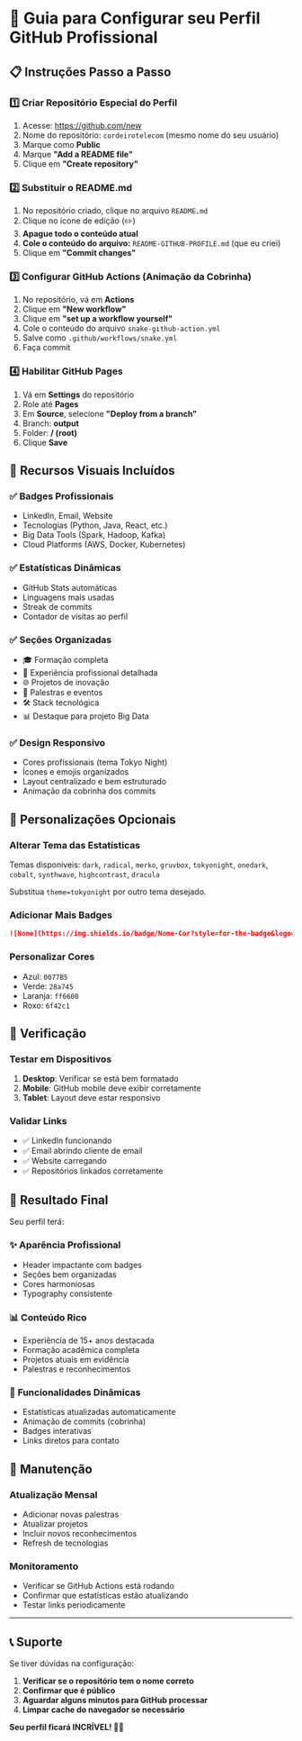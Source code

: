 # 🚀 Guia para Configurar seu Perfil GitHub Profissional

## 📋 Instruções Passo a Passo

### 1️⃣ **Criar Repositório Especial do Perfil**

1. Acesse: https://github.com/new
2. Nome do repositório: `cordeirotelecom` (mesmo nome do seu usuário)
3. Marque como **Public**
4. Marque **"Add a README file"**
5. Clique em **"Create repository"**

### 2️⃣ **Substituir o README.md**

1. No repositório criado, clique no arquivo `README.md`
2. Clique no ícone de edição (✏️)
3. **Apague todo o conteúdo atual**
4. **Cole o conteúdo do arquivo:** `README-GITHUB-PROFILE.md` (que eu criei)
5. Clique em **"Commit changes"**

### 3️⃣ **Configurar GitHub Actions (Animação da Cobrinha)**

1. No repositório, vá em **Actions**
2. Clique em **"New workflow"**
3. Clique em **"set up a workflow yourself"**
4. Cole o conteúdo do arquivo `snake-github-action.yml`
5. Salve como `.github/workflows/snake.yml`
6. Faça commit

### 4️⃣ **Habilitar GitHub Pages**

1. Vá em **Settings** do repositório
2. Role até **Pages**
3. Em **Source**, selecione **"Deploy from a branch"**
4. Branch: **output**
5. Folder: **/ (root)**
6. Clique **Save**

## 🎨 Recursos Visuais Incluídos

### ✅ **Badges Profissionais**
- LinkedIn, Email, Website
- Tecnologias (Python, Java, React, etc.)
- Big Data Tools (Spark, Hadoop, Kafka)
- Cloud Platforms (AWS, Docker, Kubernetes)

### ✅ **Estatísticas Dinâmicas**
- GitHub Stats automáticas
- Linguagens mais usadas
- Streak de commits
- Contador de visitas ao perfil

### ✅ **Seções Organizadas**
- 🎓 Formação completa
- 💼 Experiência profissional detalhada
- 🌐 Projetos de inovação
- 🎤 Palestras e eventos
- 🛠️ Stack tecnológica
- 📊 Destaque para projeto Big Data

### ✅ **Design Responsivo**
- Cores profissionais (tema Tokyo Night)
- Ícones e emojis organizados
- Layout centralizado e bem estruturado
- Animação da cobrinha dos commits

## 🔧 Personalizações Opcionais

### **Alterar Tema das Estatísticas**
Temas disponíveis: `dark`, `radical`, `merko`, `gruvbox`, `tokyonight`, `onedark`, `cobalt`, `synthwave`, `highcontrast`, `dracula`

Substitua `theme=tokyonight` por outro tema desejado.

### **Adicionar Mais Badges**
```markdown
![Nome](https://img.shields.io/badge/Nome-Cor?style=for-the-badge&logo=logo&logoColor=white)
```

### **Personalizar Cores**
- Azul: `0077B5`
- Verde: `28a745`
- Laranja: `ff6600`
- Roxo: `6f42c1`

## 📱 Verificação

### **Testar em Dispositivos**
1. **Desktop**: Verificar se está bem formatado
2. **Mobile**: GitHub mobile deve exibir corretamente
3. **Tablet**: Layout deve estar responsivo

### **Validar Links**
- ✅ LinkedIn funcionando
- ✅ Email abrindo cliente de email
- ✅ Website carregando
- ✅ Repositórios linkados corretamente

## 🎯 Resultado Final

Seu perfil terá:

### ✨ **Aparência Profissional**
- Header impactante com badges
- Seções bem organizadas
- Cores harmoniosas
- Typography consistente

### 📊 **Conteúdo Rico**
- Experiência de 15+ anos destacada
- Formação acadêmica completa
- Projetos atuais em evidência
- Palestras e reconhecimentos

### 🚀 **Funcionalidades Dinâmicas**
- Estatísticas atualizadas automaticamente
- Animação de commits (cobrinha)
- Badges interativas
- Links diretos para contato

## 🔄 Manutenção

### **Atualização Mensal**
- Adicionar novas palestras
- Atualizar projetos
- Incluir novos reconhecimentos
- Refresh de tecnologias

### **Monitoramento**
- Verificar se GitHub Actions está rodando
- Confirmar que estatísticas estão atualizando
- Testar links periodicamente

---

## 📞 Suporte

Se tiver dúvidas na configuração:

1. **Verificar se o repositório tem o nome correto**
2. **Confirmar que é público**
3. **Aguardar alguns minutos para GitHub processar**
4. **Limpar cache do navegador se necessário**

**Seu perfil ficará INCRÍVEL! 🚀✨**
